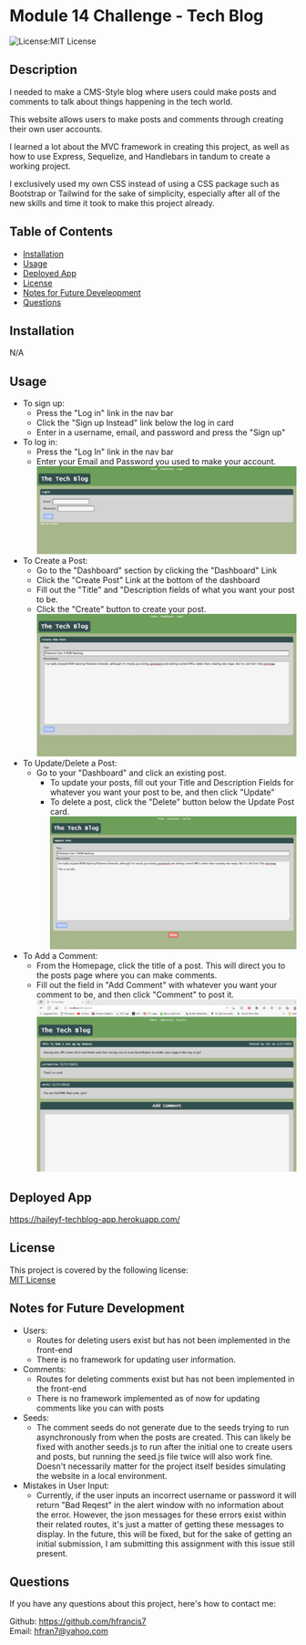 # Module 14 Challenge - Tech Blog
  ![License:MIT License](https://img.shields.io/badge/License-MIT-yellow.svg) 

  ## Description
  
  I needed to make a CMS-Style blog where users could make posts and comments to talk about things happening in the tech world.
  
  This website allows users to make posts and comments through creating their own user accounts.
  
  I learned a lot about the MVC framework in creating this project, as well as how to use Express, Sequelize, and Handlebars in tandum to create a working project.
  
  I exclusively used my own CSS instead of using a CSS package such as Bootstrap or Tailwind for the sake of simplicity, especially after all of the new skills and time it took to make this project already.
  
  
  ## Table of Contents
  
  - [Installation](#installation)
  - [Usage](#usage)
  - [Deployed App](#deployed-app)
  - [License](#license)
  - [Notes for Future Develeopment](#notes-for-future-development)
  - [Questions](#questions)
  
  ## Installation
  
  N/A
  
  ## Usage
  
  - To sign up:
    - Press the "Log in" link in the nav bar
    - Click the "Sign up Instead" link below the log in card
    - Enter in a username, email, and password and press the "Sign up"
  - To log in:
    - Press the "Log In" link in the nav bar
    - Enter your Email and Password you used to make your account.
    ![Login Screenshot](/screenshots/loginScreenshot.jpg?raw=true "login screenshot")
  - To Create a Post:
    - Go to the "Dashboard" section by clicking the "Dashboard" Link
    - Click the "Create Post" Link at the bottom of the dashboard
    - Fill out the "Title" and "Description fields of what you want your post to be.
    - Click the "Create" button to create your post.
    ![Create Screenshot](/screenshots/createPostScreenshot.jpg?raw=true "create screenshot")
  - To Update/Delete a Post:
    - Go to your "Dashboard" and click an existing post.
        - To update your posts, fill out your Title and Description Fields for whatever you want your post to be, and then click "Update"
        - To delete a post, click the "Delete" button below the Update Post card.
    ![update Screenshot](/screenshots/updatePostScreenshot.jpg?raw=true "update screenshot")
  - To Add a Comment:
    - From the Homepage, click the title of a post. This will direct you to the posts page where you can make comments.
    - Fill out the field in "Add Comment" with whatever you want your comment to be, and then click "Comment" to post it.
    ![Post Screenshot](/screenshots/postScreenshot.jpg?raw=true "Post screenshot")
  
  ## Deployed App

  https://haileyf-techblog-app.herokuapp.com/

  ## License
  This project is covered by the following license: <br>
  [MIT License](https://choosealicense.com/licenses/mit/)

  ## Notes for Future Development
  - Users:
    - Routes for deleting users exist but has not been implemented in the front-end
    - There is no framework for updating user information.
  - Comments:
    - Routes for deleting comments exist but has not been implemented in the front-end
    - There is no framework implemented as of now for updating comments like you can with posts
 - Seeds:
    - The comment seeds do not generate due to the seeds trying to run asynchronously from when the posts are created. This can likely be fixed with another seeds.js to run after the initial one to create users and posts, but running the seed.js file twice will also work fine. Doesn't necessarily matter for the project itself besides simulating the website in a local environment.
 - Mistakes in User Input:
    - Currently, if the user inputs an incorrect username or password it will return "Bad Reqest" in the alert window with no information about the error. However, the json messages for these errors exist within their related routes, it's just a matter of getting these messages to display. In the future, this will be fixed, but for the sake of getting an initial submission, I am submitting this assignment with this issue still present.
  
  ## Questions
  
  If you have any questions about this project, here's how to contact me:
  
  Github: https://github.com/hfrancis7 <br>
  Email: hfran7@yahoo.com

